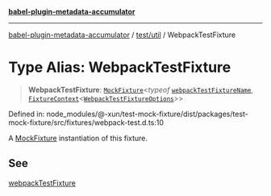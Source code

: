 [**babel-plugin-metadata-accumulator**](../../../README.md)

***

[babel-plugin-metadata-accumulator](../../../README.md) / [test/util](../README.md) / WebpackTestFixture

# Type Alias: WebpackTestFixture

> **WebpackTestFixture**: [`MockFixture`](MockFixture.md)\<*typeof* [`webpackTestFixtureName`](../variables/webpackTestFixtureName.md), [`FixtureContext`](FixtureContext.md)\<[`WebpackTestFixtureOptions`](WebpackTestFixtureOptions.md)\>\>

Defined in: node\_modules/@-xun/test-mock-fixture/dist/packages/test-mock-fixture/src/fixtures/webpack-test.d.ts:10

A [MockFixture](MockFixture.md) instantiation of this fixture.

## See

[webpackTestFixture](../functions/webpackTestFixture.md)
